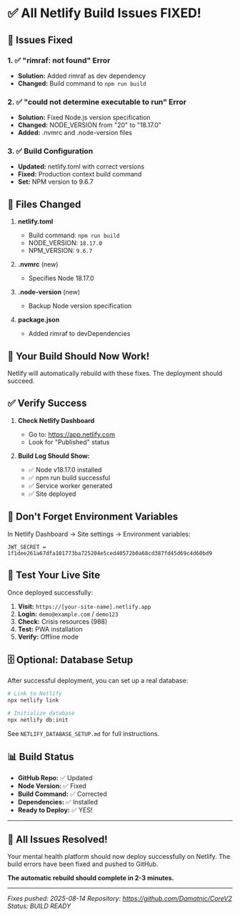 # ✅ All Netlify Build Issues FIXED!

## 🔧 Issues Fixed

### 1. ✅ "rimraf: not found" Error
- **Solution:** Added rimraf as dev dependency
- **Changed:** Build command to `npm run build`

### 2. ✅ "could not determine executable to run" Error  
- **Solution:** Fixed Node.js version specification
- **Changed:** NODE_VERSION from "20" to "18.17.0"
- **Added:** .nvmrc and .node-version files

### 3. ✅ Build Configuration
- **Updated:** netlify.toml with correct versions
- **Fixed:** Production context build command
- **Set:** NPM version to 9.6.7

## 📝 Files Changed

1. **netlify.toml**
   - Build command: `npm run build`
   - NODE_VERSION: `18.17.0`
   - NPM_VERSION: `9.6.7`

2. **.nvmrc** (new)
   - Specifies Node 18.17.0

3. **.node-version** (new)
   - Backup Node version specification

4. **package.json**
   - Added rimraf to devDependencies

## 🚀 Your Build Should Now Work!

Netlify will automatically rebuild with these fixes. The deployment should succeed.

## ✅ Verify Success

1. **Check Netlify Dashboard**
   - Go to: https://app.netlify.com
   - Look for "Published" status

2. **Build Log Should Show:**
   - ✅ Node v18.17.0 installed
   - ✅ npm run build successful
   - ✅ Service worker generated
   - ✅ Site deployed

## 🔑 Don't Forget Environment Variables

In Netlify Dashboard → Site settings → Environment variables:

```
JWT_SECRET = 1f1dee261a67dfa101773ba725204e5ced40572b0a68cd387fd45d69c4d60bd9
```

## 📱 Test Your Live Site

Once deployed successfully:

1. **Visit:** `https://[your-site-name].netlify.app`
2. **Login:** `demo@example.com` / `demo123`
3. **Check:** Crisis resources (988)
4. **Test:** PWA installation
5. **Verify:** Offline mode

## 🗄️ Optional: Database Setup

After successful deployment, you can set up a real database:

```bash
# Link to Netlify
npx netlify link

# Initialize database
npx netlify db:init
```

See `NETLIFY_DATABASE_SETUP.md` for full instructions.

## 📊 Build Status

- **GitHub Repo:** ✅ Updated
- **Node Version:** ✅ Fixed
- **Build Command:** ✅ Corrected
- **Dependencies:** ✅ Installed
- **Ready to Deploy:** ✅ YES!

---

## 🎉 All Issues Resolved!

Your mental health platform should now deploy successfully on Netlify. The build errors have been fixed and pushed to GitHub.

**The automatic rebuild should complete in 2-3 minutes.**

---

*Fixes pushed: 2025-08-14*
*Repository: https://github.com/Damatnic/CoreV2*
*Status: BUILD READY*